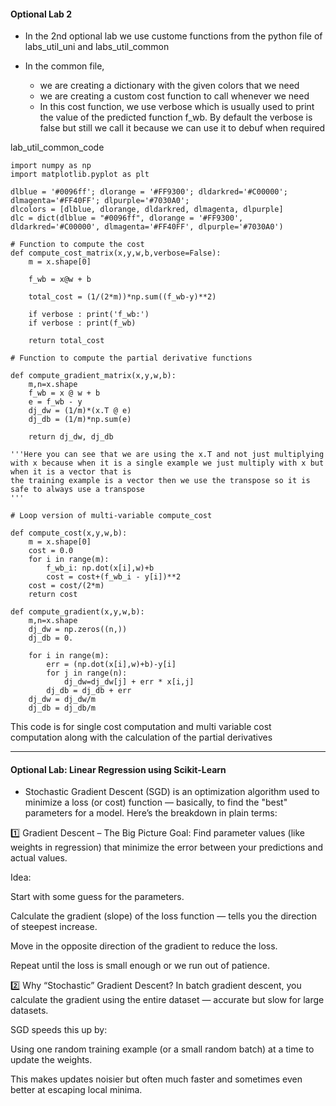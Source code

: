 #### Optional Lab 2

- In the 2nd optional lab we use custome functions from the python file of labs_util_uni and labs_util_common

- In the common file,
  - we are creating a dictionary with the given colors that we need
  - we are creating a custom cost function to call whenever we need
  - In this cost function, we use verbose which is usually used to print the value of the predicted function f_wb. By default the verbose is false but still we call it because we can use it to debuf when required

lab_util_common_code

```
import numpy as np
import matplotlib.pyplot as plt

dlblue = '#0096ff'; dlorange = '#FF9300'; dldarkred='#C00000'; dlmagenta='#FF40FF'; dlpurple='#7030A0';
dlcolors = [dlblue, dlorange, dldarkred, dlmagenta, dlpurple]
dlc = dict(dlblue = "#0096ff", dlorange = '#FF9300', dldarkred='#C00000', dlmagenta='#FF40FF', dlpurple='#7030A0')

# Function to compute the cost
def compute_cost_matrix(x,y,w,b,verbose=False):
    m = x.shape[0]

    f_wb = x@w + b

    total_cost = (1/(2*m))*np.sum((f_wb-y)**2)

    if verbose : print('f_wb:')
    if verbose : print(f_wb)

    return total_cost

# Function to compute the partial derivative functions

def compute_gradient_matrix(x,y,w,b):
    m,n=x.shape
    f_wb = x @ w + b
    e = f_wb - y
    dj_dw = (1/m)*(x.T @ e)
    dj_db = (1/m)*np.sum(e)

    return dj_dw, dj_db

'''Here you can see that we are using the x.T and not just multiplying with x because when it is a single example we just multiply with x but when it is a vector that is 
the training example is a vector then we use the transpose so it is safe to always use a transpose
'''

# Loop version of multi-variable compute_cost

def compute_cost(x,y,w,b):
    m = x.shape[0]
    cost = 0.0
    for i in range(m):
        f_wb_i: np.dot(x[i],w)+b
        cost = cost+(f_wb_i - y[i])**2
    cost = cost/(2*m)
    return cost

def compute_gradient(x,y,w,b):
    m,n=x.shape
    dj_dw = np.zeros((n,))
    dj_db = 0.

    for i in range(m):
        err = (np.dot(x[i],w)+b)-y[i]
        for j in range(n):
            dj_dw=dj_dw[j] + err * x[i,j]
        dj_db = dj_db + err
    dj_dw = dj_dw/m
    dj_db = dj_db/m
```

This code is for single cost computation and multi variable cost computation along with the calculation of the partial derivatives

---

#### Optional Lab: Linear Regression using Scikit-Learn

- Stochastic Gradient Descent (SGD) is an optimization algorithm used to minimize a loss (or cost) function — basically, to find the "best" parameters for a model.
Here’s the breakdown in plain terms:

1️⃣ Gradient Descent – The Big Picture
Goal: Find parameter values (like weights in regression) that minimize the error between your predictions and actual values.

Idea:

Start with some guess for the parameters.

Calculate the gradient (slope) of the loss function — tells you the direction of steepest increase.

Move in the opposite direction of the gradient to reduce the loss.

Repeat until the loss is small enough or we run out of patience.

2️⃣ Why “Stochastic” Gradient Descent?
In batch gradient descent, you calculate the gradient using the entire dataset — accurate but slow for large datasets.

SGD speeds this up by:

Using one random training example (or a small random batch) at a time to update the weights.

This makes updates noisier but often much faster and sometimes even better at escaping local minima.
